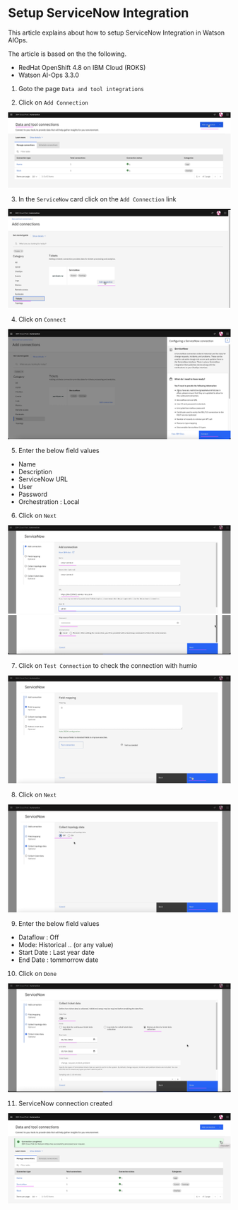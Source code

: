 # Setup ServiceNow Integration

This article explains about how to setup ServiceNow Integration in Watson AIOps.

The article is based on the the following.

- RedHat OpenShift 4.8 on IBM Cloud (ROKS)
- Watson AI-Ops 3.3.0


1. Goto the page `Data and tool integrations`

2. Click on  `Add Connection`

![ServiceNow](./images/image-00001.png)

3. In the `ServiceNow` card click on the `Add Connection` link

![ServiceNow](./images/image-00002.png)

4. Click on `Connect` 

![ServiceNow](./images/image-00003.png)

5. Enter the below field values

- Name 
- Description 
- ServiceNow URL
- User
- Password
- Orchestration : Local


6. Click on `Next` 

![ServiceNow](./images/image-00004.png)
![ServiceNow](./images/image-00005.png)

7. Click on `Test Connection` to check the connection with humio

![ServiceNow](./images/image-00006.png)

8. Click on `Next`

![ServiceNow](./images/image-00007.png)


9. Enter the below field values

- Dataflow : Off 
- Mode: Historical ..  (or any value)
- Start Date : Last year date
- End Date  : tommorrow date

10. Click on `Done`

![ServiceNow](./images/image-00008.png)

11. ServiceNow connection created

![ServiceNow](./images/image-00009.png)

